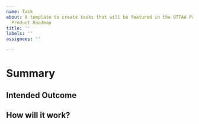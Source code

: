 ```yaml
---
name: Task
about: A template to create tasks that will be featured in the OTTAA Project's Public
  Product Roadmap
title: ''
labels: ''
assignees: ''

---
```


# Summary

## Intended Outcome

## How will it work?
